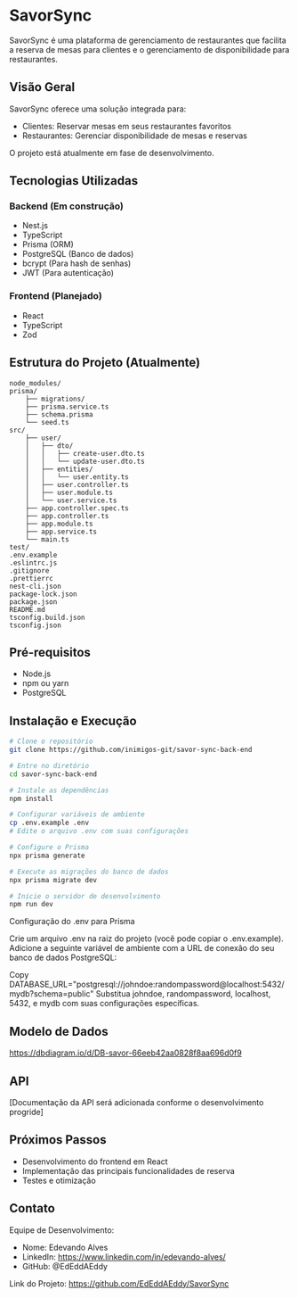 # SavorSync

SavorSync é uma plataforma de gerenciamento de restaurantes que facilita a reserva de mesas para clientes e o gerenciamento de disponibilidade para restaurantes.

## Visão Geral

SavorSync oferece uma solução integrada para:
- Clientes: Reservar mesas em seus restaurantes favoritos
- Restaurantes: Gerenciar disponibilidade de mesas e reservas

O projeto está atualmente em fase de desenvolvimento.

## Tecnologias Utilizadas

### Backend (Em construção)
- Nest.js
- TypeScript
- Prisma (ORM)
- PostgreSQL (Banco de dados)
- bcrypt (Para hash de senhas)
- JWT (Para autenticação)

### Frontend (Planejado)
- React
- TypeScript
- Zod

## Estrutura do Projeto (Atualmente)

```
node_modules/
prisma/
    ├── migrations/
    ├── prisma.service.ts
    ├── schema.prisma
    └── seed.ts
src/
    ├── user/
    │   ├── dto/
    │   │   ├── create-user.dto.ts
    │   │   └── update-user.dto.ts
    │   ├── entities/
    │   │   └── user.entity.ts
    │   ├── user.controller.ts
    │   ├── user.module.ts
    │   └── user.service.ts
    ├── app.controller.spec.ts
    ├── app.controller.ts
    ├── app.module.ts
    ├── app.service.ts
    └── main.ts
test/
.env.example
.eslintrc.js
.gitignore
.prettierrc
nest-cli.json
package-lock.json
package.json
README.md
tsconfig.build.json
tsconfig.json
```

## Pré-requisitos

- Node.js
- npm ou yarn
- PostgreSQL

## Instalação e Execução

```bash
# Clone o repositório
git clone https://github.com/inimigos-git/savor-sync-back-end

# Entre no diretório
cd savor-sync-back-end

# Instale as dependências
npm install

# Configurar variáveis de ambiente
cp .env.example .env
# Edite o arquivo .env com suas configurações

# Configure o Prisma
npx prisma generate

# Execute as migrações do banco de dados
npx prisma migrate dev

# Inicie o servidor de desenvolvimento
npm run dev
```

Configuração do .env para Prisma

Crie um arquivo .env na raiz do projeto (você pode copiar o .env.example).
Adicione a seguinte variável de ambiente com a URL de conexão do seu banco de dados PostgreSQL:

Copy DATABASE_URL="postgresql://johndoe:randompassword@localhost:5432/mydb?schema=public"
Substitua johndoe, randompassword, localhost, 5432, e mydb com suas configurações específicas.

## Modelo de Dados

https://dbdiagram.io/d/DB-savor-66eeb42aa0828f8aa696d0f9

## API

[Documentação da API será adicionada conforme o desenvolvimento progride]

## Próximos Passos

- Desenvolvimento do frontend em React
- Implementação das principais funcionalidades de reserva
- Testes e otimização

## Contato

Equipe de Desenvolvimento:

- Nome: Edevando Alves
- LinkedIn: https://www.linkedin.com/in/edevando-alves/
- GitHub: @EdEddAEddy

Link do Projeto: https://github.com/EdEddAEddy/SavorSync
